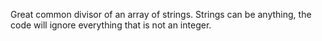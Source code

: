 Great common divisor of an array of strings. Strings can be anything, the code will ignore everything that is not an integer.
